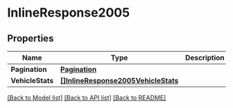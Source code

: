 # InlineResponse2005

## Properties
Name | Type | Description | Notes
------------ | ------------- | ------------- | -------------
**Pagination** | [**Pagination**](Pagination.md) |  | [optional] 
**VehicleStats** | [**[]InlineResponse2005VehicleStats**](inline_response_200_5_vehicleStats.md) |  | 

[[Back to Model list]](../README.md#documentation-for-models) [[Back to API list]](../README.md#documentation-for-api-endpoints) [[Back to README]](../README.md)


